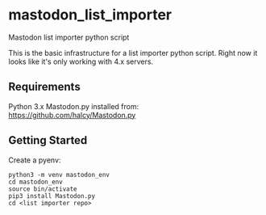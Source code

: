# mastodon_list_importer
Mastodon list importer python script

This is the basic infrastructure for a list importer python script.
Right now it looks like it's only working with 4.x servers.

## Requirements
Python 3.x
Mastodon.py installed from: https://github.com/halcy/Mastodon.py

## Getting Started

Create a pyenv:
```
python3 -m venv mastodon_env
cd mastodon_env
source bin/activate
pip3 install Mastodon.py
cd <list importer repo>
```
